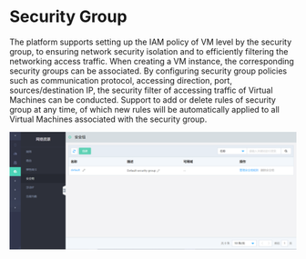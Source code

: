 # Security Group

The platform supports setting up the IAM policy of VM level by the security group, to ensuring network security isolation and to efficiently filtering the networking access traffic. When creating a VM instance, the corresponding security groups can be associated. By configuring security group policies such as communication protocol, accessing direction, port, sources/destination IP, the security filter of accessing traffic of Virtual Machines can be conducted. Support to add or delete rules of security group at any time, of which new rules will be automatically applied to all Virtual Machines associated with the security group.

![Security-Groups-1](../../../../../image/JD-Cloud-Swift-HCI-Edition/Security-Groups-1.png)